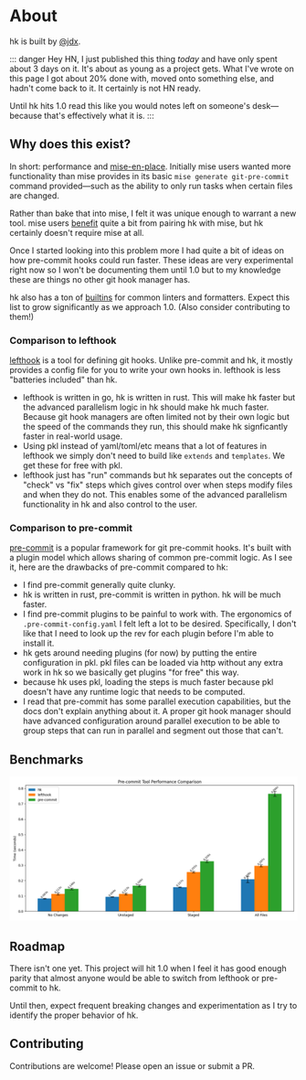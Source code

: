 # About

hk is built by [@jdx](https://github.com/jdx).

::: danger
Hey HN, I just published this thing _today_ and have only spent about 3 days on it. It's about as young as a project gets. What I've wrote on this page I got about 20% done with,
moved onto something else, and hadn't come back to it. It certainly is not HN ready.

Until hk hits 1.0 read this like you would notes left on someone's desk—because that's effectively what it is.
:::

## Why does this exist?

In short: performance and [mise-en-place](https://mise.jdx.dev/). Initially mise users wanted more functionality than mise provides
in its basic `mise generate git-pre-commit` command provided—such as the ability to only run tasks when certain files are changed.

Rather than bake that into mise, I felt it was unique enough to warrant a new tool. mise users [benefit](/mise_integration) quite a bit from pairing hk
with mise, but hk certainly doesn't require mise at all.

Once I started looking into this problem more I had quite a bit of ideas on how pre-commit hooks could run faster. These ideas are very
experimental right now so I won't be documenting them until 1.0 but to my knowledge these are things no other git hook manager has.

hk also has a ton of [builtins](https://github.com/jdx/hk/tree/main/pkl/builtins) for common linters and formatters. Expect this list to grow
significantly as we approach 1.0. (Also consider contributing to them!)

### Comparison to lefthook

[lefthook](https://lefthook.dev) is a tool for defining git hooks. Unlike pre-commit and hk, it mostly provides a config file for you to
write your own hooks in. lefthook is less "batteries included" than hk.

- lefthook is written in go, hk is written in rust. This will make hk faster but the advanced parallelism logic in hk should make hk much faster.
  Because git hook managers are often limited not by their own logic but the speed of the commands they run, this should make hk signficantly faster
  in real-world usage.
- Using pkl instead of yaml/toml/etc means that a lot of features in lefthook we simply don't need to build like `extends` and `templates`. We get these for free with pkl.
- lefthook just has "run" commands but hk separates out the concepts of "check" vs "fix" steps which gives control over when steps modify files and when they do not.
  This enables some of the advanced parallelism functionality in hk and also control to the user.

### Comparison to pre-commit

[pre-commit](https://pre-commit.com/) is a popular framework for git pre-commit hooks. It's built with a plugin model
which allows sharing of common pre-commit logic. As I see it, here are the drawbacks of pre-commit compared to hk:

- I find pre-commit generally quite clunky.
- hk is written in rust, pre-commit is written in python. hk will be much faster.
- I find pre-commit plugins to be painful to work with. The ergonomics of `.pre-commit-config.yaml` I felt left a lot to be desired.
  Specifically, I don't like that I need to look up the rev for each plugin before I'm able to install it.
- hk gets around needing plugins (for now) by putting the entire configuration in pkl. pkl files can be loaded via
  http without any extra work in hk so we basically get plugins "for free" this way.
- because hk uses pkl, loading the steps is much faster because pkl doesn't have any runtime logic that needs to be computed.
- I read that pre-commit has some parallel execution capabilities, but the docs don't explain anything about it. A proper git hook manager
  should have advanced configuration around parallel execution to be able to group steps that can run in parallel and segment out those that can't.

## Benchmarks

![benchmarks](./public/benchmark.png)

## Roadmap

There isn't one yet. This project will hit 1.0 when I feel it has good enough parity that almost anyone would be able to switch from lefthook or pre-commit to hk.

Until then, expect frequent breaking changes and experimentation as I try to identify the proper behavior of hk.

## Contributing

Contributions are welcome! Please open an issue or submit a PR.
